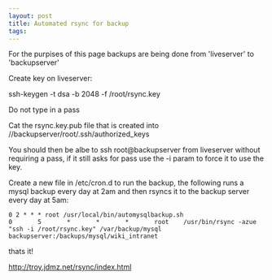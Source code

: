 ```yaml
---
layout: post 
title: Automated rsync for backup
tags: 
---
```


For the purpises of this page backups are being done from \'liveserver\'
to \'backupserver\'

Create key on liveserver:

ssh-keygen -t dsa -b 2048 -f /root/rsync.key

Do not type in a pass

Cat the rsync.key.pub file that is created into
//backupserver/root/.ssh/authorized\_keys

You should then be albe to ssh root\@backupserver from liveserver
without requiring a pass, if it still asks for pass use the -i param to
force it to use the key.

Create a new file in /etc/cron.d to run the backup, the following runs a
mysql backup every day at 2am and then rsyncs it to the backup server
every day at 5am:

    0 2 * * * root /usr/local/bin/automysqlbackup.sh
    0       5       *       *       *       root    /usr/bin/rsync -azue "ssh -i /root/rsync.key" /var/backup/mysql backupserver:/backups/mysql/wiki_intranet

thats it!

<http://troy.jdmz.net/rsync/index.html>
